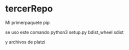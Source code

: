 # tercerRepo
Mi primerpaquete pip

se uso este comando
 python3 setup.py bdist_wheel sdist

 y archivos de platzi
 

